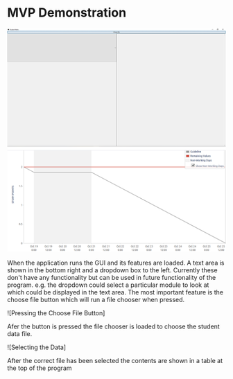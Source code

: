 # MVP Demonstration

![Running the Application](MVP/Demonstration_Images/Application.jpg)
![Weeks 2 and 3 Graph](MVP/Burndown_images/Week2-3.png)

When the application runs the GUI and its features are loaded. A text area is shown in the bottom right and a dropdown box to the left. Currently these don't have any functionality but can be used in future functionality of the program. e.g. the dropdown could select a particular module to look at which could be displayed in the text area.
The most important feature is the choose file button which will run a file chooser when pressed.

![Pressing the Choose File Button]

Afer the button is pressed the file chooser is loaded to choose the student data file.

![Selecting the Data]

After the correct file has been selected the contents are shown in a table at the top of the program